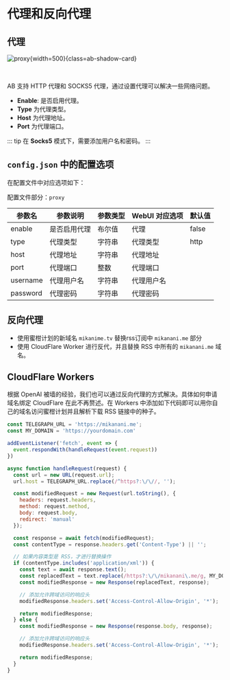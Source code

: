# 代理和反向代理

## 代理

![proxy](../image/config/proxy.png){width=500}{class=ab-shadow-card}

<br/>

AB 支持 HTTP 代理和 SOCKS5 代理，通过设置代理可以解决一些网络问题。

- **Enable**: 是否启用代理。
- **Type** 为代理类型。
- **Host** 为代理地址。
- **Port** 为代理端口。

::: tip
在 **Socks5** 模式下，需要添加用户名和密码。
:::

## `config.json` 中的配置选项

在配置文件中对应选项如下：

配置文件部分：`proxy`

| 参数名      | 参数说明   | 参数类型 | WebUI 对应选项 | 默认值   |
|----------|--------|------|------------|-------|
| enable   | 是否启用代理 | 布尔值  | 代理         | false |
| type     | 代理类型   | 字符串  | 代理类型       | http  |
| host     | 代理地址   | 字符串  | 代理地址       |
| port     | 代理端口   | 整数   | 代理端口       |
| username | 代理用户名  | 字符串  | 代理用户名      |
| password | 代理密码   | 字符串  | 代理密码       |

## 反向代理

- 使用蜜柑计划的新域名 `mikanime.tv` 替换rss订阅中 `mikanani.me` 部分
- 使用 CloudFlare Worker 进行反代，并且替换 RSS 中所有的 `mikanani.me` 域名。

## CloudFlare Workers

根据 OpenAI 被墙的经验，我们也可以通过反向代理的方式解决。具体如何申请域名绑定 CloudFlare 在此不再赘述。在 Workers 中添加如下代码即可以用你自己的域名访问蜜柑计划并且解析下载 RSS 链接中的种子。

```js
const TELEGRAPH_URL = 'https://mikanani.me';
const MY_DOMAIN = 'https://yourdomain.com'

addEventListener('fetch', event => {
  event.respondWith(handleRequest(event.request))
})

async function handleRequest(request) {
  const url = new URL(request.url);
  url.host = TELEGRAPH_URL.replace(/^https?:\/\//, '');

  const modifiedRequest = new Request(url.toString(), {
    headers: request.headers,
    method: request.method,
    body: request.body,
    redirect: 'manual'
  });

  const response = await fetch(modifiedRequest);
  const contentType = response.headers.get('Content-Type') || '';

  // 如果内容类型是 RSS，才进行替换操作
  if (contentType.includes('application/xml')) {
    const text = await response.text();
    const replacedText = text.replace(/https?:\/\/mikanani\.me/g, MY_DOMAIN);
    const modifiedResponse = new Response(replacedText, response);

    // 添加允许跨域访问的响应头
    modifiedResponse.headers.set('Access-Control-Allow-Origin', '*');

    return modifiedResponse;
  } else {
    const modifiedResponse = new Response(response.body, response);

    // 添加允许跨域访问的响应头
    modifiedResponse.headers.set('Access-Control-Allow-Origin', '*');

    return modifiedResponse;
  }
}
```
